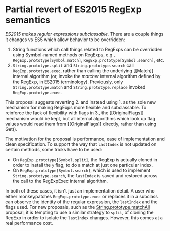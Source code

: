 # Partial revert of ES2015 RegExp semantics

*ES2015 makes regular expressions subclassable.* There are a couple things it changes vs ES5 which allow behavior to be overridden:
1. String functions which call things related to RegExps can be overridden using Symbol-named methods on RegExps, e.g., `RegExp.prototype[Symbol.match]`, `RegExp.prototype[Symbol.search]`, etc.
2. `String.prototype.split` and `String.prototype.search` call `RegExp.prototype.exec`, rather than calling the underlying [[Match]] internal algorithm (or, invoke the _matcher_ internal algorithm defined by the RegExp, in ES2015 terminology). Previously, only `String.prototype.match` and `String.prototype.replace` invoked `RegExp.prototype.exec`.

This proposal suggests reverting 2. and instead using 1. as the sole new mechanism for making RegExps more flexible and subclassable. To reinforce the lack of flexibility with flags in 3., the [[OriginalFlags]] mechanism would be kept, but all internal algorithms which look up flag values would read them from [[OriginalFlags]] directly, rather than using Get().

The motivation for the proposal is performance, ease of implementation and clean specification. To support the way that `lastIndex` is not updated on certain methods, some tricks have to be used:
- On `RegExp.prototype[Symbol.split]`, the RegExp is actually cloned in order to install the `y` flag, to do a match at just one particular index.
- On `RegExp.prototype[Symbol.search]`, which is used to implement `String.prototype.search`, the `lastIndex` is saved and restored across the call to the RegExpExec internal algorithm.

In both of these cases, it isn't just an implementation detail. A user who either monkeypatches `RegExp.prototype.exec` or replaces it in a subclass can observe the identity of the regular expression, the `lastIndex` and the flags used. For new proposals, such as the [String.prototype.matchAll](https://github.com/ljharb/String.prototype.matchAll) proposal, it is tempting to use a similar strategy to `split`, of cloning the RegExp in order to isolate the `lastIndex` changes. However, this comes at a real performance cost.
